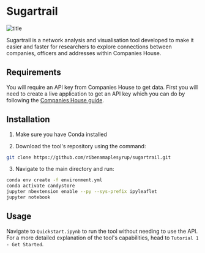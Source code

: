 # Sugartrail

![title](assets/images/domain.png)

Sugartrail is a network analysis and visualisation tool developed to make it easier and faster for researchers to explore connections between companies, officers and addresses within Companies House.

## Requirements

You will require an API key from Companies House to get data. First you will need to create a live application to get an API key which you can do by following the [Companies House guide](https://developer.company-information.service.gov.uk/how-to-create-an-application).

## Installation

1. Make sure you have Conda installed

2. Download the tool's repository using the command:

```bash
git clone https://github.com/ribenamaplesyrup/sugartrail.git
```

3. Navigate to the main directory and run:

```bash
conda env create -f environment.yml
conda activate candystore
jupyter nbextension enable --py --sys-prefix ipyleaflet
jupyter notebook
```

## Usage

Navigate to `Quickstart.ipynb` to run the tool without needing to use the API. For a more detailed explanation of the tool's capabilities, head to `Tutorial 1 - Get Started`. 
